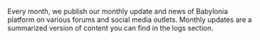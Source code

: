 Every month, we publish our monthly update and news of Babylonia platform on various forums and social media outlets. Monthly updates are a summarized version of content you can find in the logs section.
